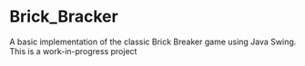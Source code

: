 # Brick_Bracker
A basic implementation of the classic Brick Breaker game using Java Swing. This is a work-in-progress project
